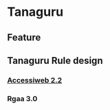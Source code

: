 # Tanaguru
## Feature
## Tanaguru Rule design
### [Accessiweb 2.2](https://github.com/Tanaguru/Tanaguru-rules-AccessiWeb-2.2-doc/wiki)
### Rgaa 3.0